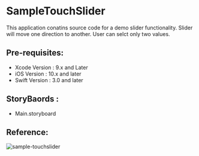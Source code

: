 #  SampleTouchSlider

This application conatins source code for a demo slider functionality. Slider will move one direction to another. User can selct only two values.

## Pre-requisites: 

*  Xcode Version : 9.x and Later 
* iOS Version : 10.x and later 
* Swift Version : 3.0 and later

## StoryBaords : 
* Main.storyboard


## Reference:
![sample-touchslider](https://user-images.githubusercontent.com/35481452/38269938-92071086-379f-11e8-8959-766b08b0c0cc.gif)

